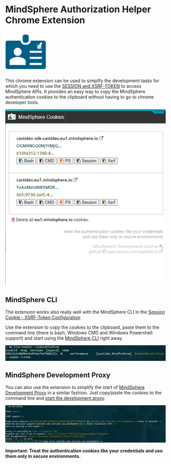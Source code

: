 # MindSphere Authorization Helper Chrome Extension

![logo](images/authentication-helper2.png)

This chrome extension can be used to simplify the development tasks for which you need to use the [SESSION and XSRF-TOKEN](https://developer.mindsphere.io/howto/howto-local-development.html#generate-user-credentials) to access MindSphere APIs. It provides an easy way to copy the MindSphere authentication cookies to the clipboard without having to go to chrome developer tools.

![screenshot](images/screenshot.extension.png)

## MindSphere CLI

The extension works also really well with the MindSphere CLI in the [Session Cookie - XSRF-Token Configuration](https://opensource.mindsphere.io/docs/mindconnect-nodejs/cli/setting-up-the-cli.html#tab1anchor3)

Use the extension to copy the cookies to the clipboard, paste them to the command line (there is bash, Windows CMD and Windows Powershell support) and start using the [MindSphere CLI](https://opensource.mindsphere.io/docs/mindconnect-nodejs/cli/index.html) right away.

![cli](images/cookieresult.png)

## MindSphere Development Proxy

You can also use the extension to simplify the start of [MindSphere Development Proxy](https://opensource.mindsphere.io/docs/mindconnect-nodejs/cli/development-proxy.html) in a similar fashion. Just copy/paste the cookies to the command line and [start the development proxy](https://opensource.mindsphere.io/docs/mindconnect-nodejs/cli/development-proxy.html#tab1anchor1).

![cli](images/proxy-cookie.png)

**Important: Treat the authentication cookies like your credentials and use them only in secure environments.**
